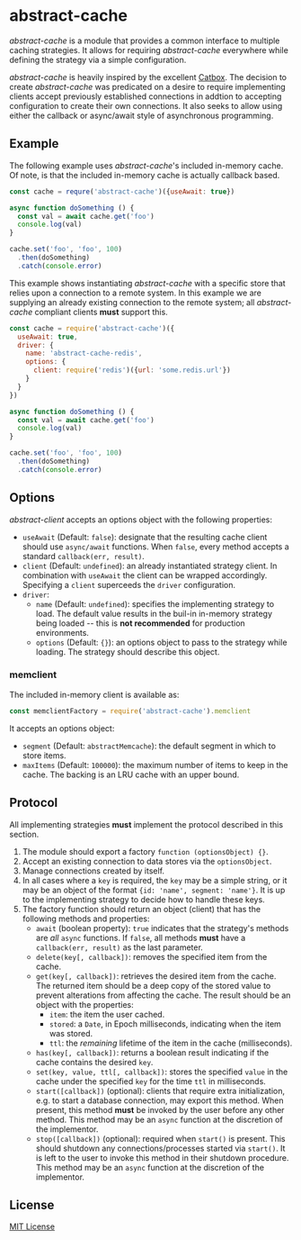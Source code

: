 # abstract-cache

*abstract-cache* is a module that provides a common interface to multiple
caching strategies. It allows for requiring *abstract-cache* everywhere while
defining the strategy via a simple configuration.

*abstract-cache* is heavily inspired by the excellent [Catbox][catbox]. The
decision to create *abstract-cache* was predicated on a desire to require
implementing clients accept previously established connections in addtion to
accepting configuration to create their own connections. It also seeks to
allow using either the callback or async/await style of asynchronous
programming.

[catbox]: https://npm.im/catbox

## Example

The following example uses *abstract-cache*'s included in-memory cache. Of note,
is that the included in-memory cache is actually callback based.

```js
const cache = requre('abstract-cache')({useAwait: true})

async function doSomething () {
  const val = await cache.get('foo')
  console.log(val)
}

cache.set('foo', 'foo', 100)
  .then(doSomething)
  .catch(console.error)
```

This example shows instantiating *abstract-cache* with a specific store that
relies upon a connection to a remote system. In this example we are supplying
an already existing connection to the remote system; all *abstract-cache*
compliant clients **must** support this.

```js
const cache = require('abstract-cache')({
  useAwait: true,
  driver: {
    name: 'abstract-cache-redis',
    options: {
      client: require('redis')({url: 'some.redis.url'})
    }
  }
})

async function doSomething () {
  const val = await cache.get('foo')
  console.log(val)
}

cache.set('foo', 'foo', 100)
  .then(doSomething)
  .catch(console.error)
```

## Options

*abstract-client* accepts an options object with the following properties:

+ `useAwait` (Default: `false`): designate that the resulting cache client
should use `async/await` functions. When `false`, every method accepts a
standard `callback(err, result)`.
+ `client` (Default: `undefined`): an already instantiated strategy client.
In combination with `useAwait` the client can be wrapped accordingly. Specifying
a `client` superceeds the `driver` configuration.
+ `driver`:
    * `name` (Default: `undefined`): specifies the implementing strategy to
    load. The default value results in the buil-in in-memory strategy being
    loaded -- this is **not recommended** for production environments.
    * `options` (Default: `{}`): an options object to pass to the strategy
    while loading. The strategy should describe this object.

### memclient

The included in-memory client is available as:

```js
const memclientFactory = require('abstract-cache').memclient
```

It accepts an options object:

+ `segment` (Default: `abstractMemcache`): the default segment in which to store
items.
+ `maxItems` (Default: `100000`): the maximum number of items to keep in the
cache. The backing is an LRU cache with an upper bound.

## Protocol

All implementing strategies **must** implement the protocol described in this
section.

1. The module should export a factory `function (optionsObject) {}`.
1. Accept an existing connection to data stores via the `optionsObject`.
1. Manage connections created by itself.
1. In all cases where a `key` is required, the `key` may be a simple string,
or it may be an object of the format `{id: 'name', segment: 'name'}`. It is
up to the implementing strategy to decide how to handle these keys.
1. The factory function should return an object (client) that has the following
methods and properties:
    * `await` (boolean property): `true` indicates that the strategy's methods
    are *all* `async` functions. If `false`, all methods **must** have a
    `callback(err, result)` as the last parameter.
    * `delete(key[, callback])`: removes the specified item from the cache.
    * `get(key[, callback])`: retrieves the desired item from the cache. The
    returned item should be a deep copy of the stored value to prevent alterations
    from affecting the cache. The result should be an object with the properties:
        + `item`: the item the user cached.
        + `stored`: a `Date`, in Epoch milliseconds, indicating when the item
        was stored.
        + `ttl`: the *remaining* lifetime of the item in the cache (milliseconds).
    * `has(key[, callback])`: returns a boolean result indicating if the cache
    contains the desired `key`.
    * `set(key, value, ttl[, callback])`: stores the specified `value` in the
    cache under the specified `key` for the time `ttl` in milliseconds.
    * `start([callback])` (optional): clients that require extra initialization,
    e.g. to start a database connection, may export this method. When present,
    this method **must** be invoked by the user before any other method. This
    method may be an `async` function at the discretion of the implementor.
    * `stop([callback])` (optional): required when `start()` is present. This
    should shutdown any connections/processes started via `start()`. It is
    left to the user to invoke this method in their shutdown procedure. This
    method may be an `async` function at the discretion of the implementor.

## License

[MIT License](http://jsumners.mit-license.org/)

